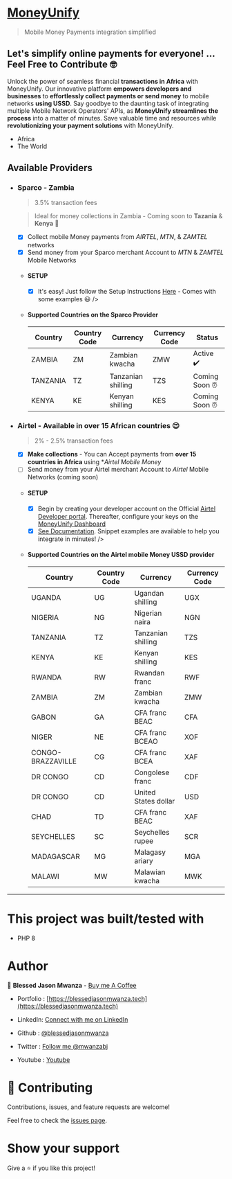 # [MoneyUnify](https://moneyunify.com)

> Mobile Money Payments integration simplified



## Let's simplify online payments for everyone! ... Feel Free to Contribute 🤓

Unlock the power of seamless financial **transactions in Africa** with MoneyUnify. Our innovative platform **empowers developers and businesses** to **effortlessly collect payments or send money** to mobile networks **using USSD**. Say goodbye to the daunting task of integrating multiple Mobile Network Operators' APIs, as **MoneyUnify streamlines the process** into a matter of minutes. Save valuable time and resources while **revolutionizing your payment solutions** with MoneyUnify.

 - Africa
 - The World

<!-- ## Currently in Development
 - *MasterCard, VISA, ECOBANK QR CODE payments*
    ### Status
    - TBA -->

## Available Providers
 - ### Sparco - Zambia
    > 3.5% transaction fees

    > Ideal for money collections in Zambia - Coming soon to **Tazania** & **Kenya** 👀

    - [x] Collect mobile Money payments from *AIRTEL*, *MTN*, & *ZAMTEL*  networks
    - [x] Send money from your Sparco merchant Account to *MTN* & *ZAMTEL* Mobile Networks
    - #### SETUP
        - [x] It's easy! Just follow the Setup Instructions [Here](./Examples/Sparco/ReadMe.md) - Comes with some examples 😃 />
    - #### Supported Countries on the Sparco Provider
      <table><thead>
      <tr>
      <th>Country</th>
      <th class="width-col">Country Code</th>
      <th>Currency</th>
      <th class="width-th-col">Currency Code</th>
       <th class="width-th-col">Status</th>
      </tr>
      </thead><tbody>

      <tr>
      <td>ZAMBIA</td>
      <td class="text-center">ZM</td>
      <td>Zambian kwacha</td>
      <td class="text-center">ZMW</td>
      <td class="text-center">Active ✔️ </td>
      </tr>
      <tr>
      <td>TANZANIA</td>
      <td class="text-center">TZ</td>
      <td>Tanzanian shilling</td>
      <td class="text-center">TZS</td>
      <td class="text-center">Coming Soon ⏰ </td>
      </tr>
      <tr>
      <td>KENYA</td>
      <td class="text-center">KE</td>
      <td>Kenyan shilling</td>
      <td class="text-center">KES</td>
      <td class="text-center">Coming Soon ⏰ </td>
      </tr>
      </tbody></table>
 - ### Airtel -  Available in over 15 African countries 😍
    > 2% - 2.5% transaction fees
    - [x] **Make collections** - You can Accept payments from **over 15 countries in Africa** using **Airtel Mobile Money*
    - [ ] Send money from your Airtel merchant Account to *Airtel* Mobile Networks (coming soon)
    - #### SETUP
        - [x] Begin by creating your developer account on the Official [Airtel Developer portal](https://developers.airtel.africa/home). Thereafter, configure your keys on the [MoneyUnify Dashboard](https://dashboard.moneyunify.com)
        - [x] [See Documentation](./Examples/Airtel/ReadMe.md). Snippet examples are available to help you integrate in minutes! />

     - #### Supported Countries on the Airtel mobile Money USSD provider
        <table><thead>
        <tr>
        <th>Country</th>
        <th class="width-col">Country Code</th>
        <th>Currency</th>
        <th class="width-th-col">Currency Code</th>
        </tr>
        </thead><tbody>
        <tr>
        <td>UGANDA</td>
        <td class="text-center">UG</td>
        <td>Ugandan shilling</td>
        <td class="text-center">UGX</td>
        </tr>
        <tr>
        <td>NIGERIA</td>
        <td class="text-center">NG</td>
        <td>Nigerian naira</td>
        <td class="text-center">NGN</td>
        </tr>
        <tr>
        <td>TANZANIA</td>
        <td class="text-center">TZ</td>
        <td>Tanzanian shilling</td>
        <td class="text-center">TZS</td>
        </tr>
        <tr>
        <td>KENYA</td>
        <td class="text-center">KE</td>
        <td>Kenyan shilling</td>
        <td class="text-center">KES</td>
        </tr>
        <tr>
        <td>RWANDA</td>
        <td class="text-center">RW</td>
        <td>Rwandan franc</td>
        <td class="text-center">RWF</td>
        </tr>
        <tr>
        <td>ZAMBIA</td>
        <td class="text-center">ZM</td>
        <td>Zambian kwacha</td>
        <td class="text-center">ZMW</td>
        </tr>
        <tr>
        <td>GABON</td>
        <td class="text-center">GA</td>
        <td>CFA franc BEAC</td>
        <td class="text-center">CFA</td>
        </tr>
        <tr>
        <td>NIGER</td>
        <td class="text-center">NE</td>
        <td>CFA franc BCEAO</td>
        <td class="text-center">XOF</td>
        </tr>
        <tr>
        <td>CONGO-BRAZZAVILLE</td>
        <td class="text-center">CG</td>
        <td>CFA franc BCEA</td>
        <td class="text-center">XAF</td>
        </tr>
        <tr>
        <td>DR CONGO</td>
        <td class="text-center">CD</td>
        <td>Congolese franc</td>
        <td class="text-center">CDF</td>
        </tr>
        <tr>
        <td>DR CONGO</td>
        <td class="text-center">CD</td>
        <td>United States dollar</td>
        <td class="text-center">USD</td>
        </tr>
        <tr>
        <td>CHAD</td>
        <td class="text-center">TD</td>
        <td>CFA franc BEAC</td>
        <td class="text-center">XAF</td>
        </tr>
        <tr>
        <td>SEYCHELLES</td>
        <td class="text-center">SC</td>
        <td>Seychelles rupee</td>
        <td class="text-center">SCR</td>
        </tr>
        <tr>
        <td>MADAGASCAR</td>
        <td class="text-center">MG</td>
        <td>Malagasy ariary</td>
        <td class="text-center">MGA</td>
        </tr>
        <tr>
        <td>MALAWI</td>
        <td class="text-center">MW</td>
        <td>Malawian kwacha</td>
        <td class="text-center">MWK</td>
        </tr>
        </tbody></table>

<hr />

# This project was built/tested with

- PHP 8

# Author

👤 **Blessed Jason Mwanza** - [Buy me A Coffee](https://www.buymeacoffee.com/mwanzabj) 

- Portfolio : [https://blessedjasonmwanza.tech](https://blessedjasonmwanza.tech)

- LinkedIn: [Connect with me on LinkedIn](https://www.linkedin.com/in/blessedjasonmwanza)

- Github : [@blessedjasonmwanza](https://github.com/blessedjasonmwanza)

- Twitter : [Follow me @mwanzabj](https://twitter.com/mwanzabj)

- Youtube : [Youtube](https://www.youtube.com/@blessedjasonmwanza)

# 🤝 Contributing

Contributions, issues, and feature requests are welcome!

Feel free to check the [issues page](https://github.com/blessedjasonmwanza/MoneyUnify/issues).

# Show your support

Give a ⭐️ if you like this project!
 
